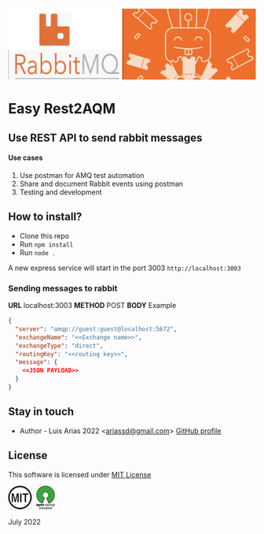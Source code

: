 ![](assets/header.png)

# Easy Rest2AQM

## Use REST API to send rabbit messages

#### Use cases

1. Use postman for AMQ test automation
2. Share and document Rabbit events using postman
3. Testing and development

## How to install?

- Clone this repo
- Run `npm install`
- Run `node .`

A new express service will start in the port 3003 `http://localhost:3003`

### Sending messages to rabbit

**URL** localhost:3003
**METHOD** POST
**BODY** Example

```json
{
  "server": "amqp://guest:guest@localhost:5672",
  "exchangeName": "<<Exchange name>>",
  "exchangeType": "direct",
  "routingKey": "<<routing key>>",
  "message": {
    <<JSON PAYLOAD>>
  }
}
```

## Stay in touch

- Author - Luis Arias 2022 <<ariassd@gmail.com>>
  [GitHub profile](https://github.com/ariassd)

## License

This software is licensed under [MIT License](LICENSE)

![](assets/MIT.png) ![](assets/open-source.png)

July 2022
